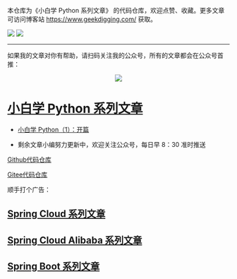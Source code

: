 本仓库为《小白学 Python 系列文章》 的代码仓库，欢迎点赞、收藏。更多文章可访问博客站 https://www.geekdigging.com/ 获取。

![](https://img.shields.io/badge/Python-3.7.4-brightgreen)
![](https://img.shields.io/badge/license-MPL--2.0-blue)

***

如果我的文章对你有帮助，请扫码关注我的公众号，所有的文章都会在公众号首推：

<center>
    <img src="https://cdn.geekdigging.com/wechat_qrcode_344.jpg">
</center>

# [小白学 Python 系列文章](https://www.geekdigging.com/categories/Python/)

* [小白学 Python（1）：开篇](https://www.geekdigging.com/2019/10/12/2870915863/)

* 剩余文章小编努力更新中，欢迎关注公众号，每日早 8：30 准时推送

[Github代码仓库](https://github.com/meteor1993/python-learning)

[Gitee代码仓库](https://gitee.com/inwsy/python-learning)

顺手打个广告：

## [Spring Cloud 系列文章](https://www.geekdigging.com/categories/SpringCloud)

## [Spring Cloud Alibaba 系列文章](https://www.geekdigging.com/categories/SpringCloudAlibaba/)

## [Spring Boot 系列文章](https://www.geekdigging.com/categories/SpringBoot/)